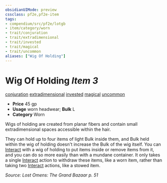```yaml
---
obsidianUIMode: preview
cssclass: pf2e,pf2e-item
tags:
- compendium/src/pf2e/lotgb
- item/category/worn
- trait/conjuration
- trait/extradimensional
- trait/invested
- trait/magical
- trait/uncommon
aliases: ["Wig Of Holding"]
---
```

# Wig Of Holding *Item 3*  
[conjuration](../../../Rules/traits/conjuration.md)  [extradimensional](../../../Rules/traits/extradimensional.md)  [invested](../../../Rules/traits/invested.md)  [magical](../../../Rules/traits/magical.md)  [uncommon](../../../Rules/traits/uncommon.md)  

- **Price** 45 gp
- **Usage** worn headwear; **Bulk** L
- **Category** Worn

Wigs of holding are created from planar fibers and contain small extradimensional spaces accessible within the hair.

They can hold up to four items of light Bulk inside them, and Bulk held within the wig of holding doesn't increase the Bulk of the wig itself. You can [Interact](../../../Rules/actions/interact.md) with a wig of holding to put items inside or remove items from it, and you can do so more easily than with a mundane container. It only takes a single [Interact](../../../Rules/actions/interact.md) action to withdraw these items, like a worn item, rather than taking two [Interact](../../../Rules/actions/interact.md) actions, like a stowed item.

*Source: Lost Omens: The Grand Bazaar p. 51*